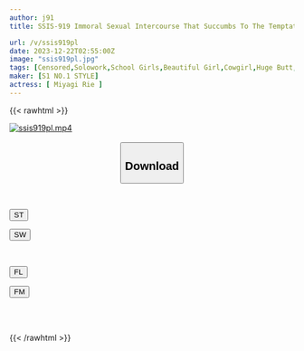 ```yaml
---
author: j91
title: SSIS-919 Immoral Sexual Intercourse That Succumbs To The Temptation Of A Young Sensuous Student And Repeats Conflict And Pleasure Until Morning Rie Miyagi

url: /v/ssis919pl
date: 2023-12-22T02:55:00Z
image: "ssis919pl.jpg"
tags: [Censored,Solowork,School Girls,Beautiful Girl,Cowgirl,Huge Butt,Kiss	 ]
maker: [S1 NO.1 STYLE]
actress: [ Miyagi Rie ]
---
```



{{< rawhtml >}}

<div class="video" data-videoid="J3MojWD3lgsGJ4">
    <a href="javascript:;">
        <img src="/v/ssis919pl/ssis919pl.jpg" width="WIDTH" height="HEIGHT" alt="ssis919pl.mp4" loading="lazy">
    </a>
</div>

<script type="text/javascript" src="https://j91.asia/asset/on-demand-st.js"></script>

<br>
  <link rel="stylesheet" href="https://j91.asia/asset/bs5.css">
  
  <center>
  <button class="btn btn-primary" type="button" data-bs-toggle="collapse" data-bs-target=".multi-collapse" aria-expanded="false" aria-controls="multiCollapseExample1 multiCollapseExample2"><h2>Download</h2></button></center>
</p>
<div class="row">
  <div class="col">
    <div class="collapse multi-collapse" id="multiCollapseExample1">
      <div class="card card-body">
	      	      <br>
<div class="buttons">  
<p><a href="https://streamtape.to/v/J3MojWD3lgsGJ4" target="_blank"><button class="btn-hover color-3"><i class="fa fa-download"></i> ST</button></a></p>
<p><a href="https://flaswish.com/mo25foz7biq3" target="_blank"><button class="btn-hover color-2"><i class="fa fa-download"></i> SW</button></a></p></div>
    </div>
  </div>
</div>
  <div class="col">
    <div class="collapse multi-collapse" id="multiCollapseExample2">
      <div class="card card-body">
	      <br>
<div class="buttons">
<p><a href="javascript:;" target="_blank"><button class="btn-hover color-9"><i class="fa fa-download"></i> FL</button></a></p>
<p><a href="javascript:;" target="_blank"><button class="btn-hover color-8"><i class="fa fa-download"></i> FM</button></a></p></div>
<br><br>
      </div>
    </div>
  </div>
</div>

{{< /rawhtml >}}